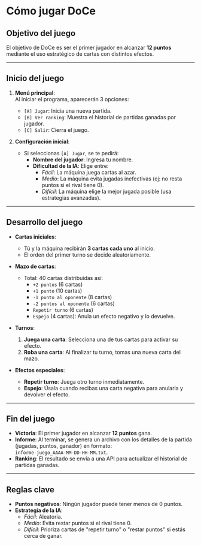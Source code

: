 
# Cómo jugar DoCe

## Objetivo del juego
El objetivo de DoCe es ser el primer jugador en alcanzar **12 puntos** mediante el uso estratégico de cartas con distintos efectos.

---

## Inicio del juego
1. **Menú principal**:  
   Al iniciar el programa, aparecerán 3 opciones:  
   - `[A] Jugar`: Inicia una nueva partida.  
   - `[B] Ver ranking`: Muestra el historial de partidas ganadas por jugador.  
   - `[C] Salir`: Cierra el juego.  

2. **Configuración inicial**:  
   - Si seleccionas `[A] Jugar`, se te pedirá:  
     - **Nombre del jugador**: Ingresa tu nombre.  
     - **Dificultad de la IA**: Elige entre:  
       - *Fácil*: La máquina juega cartas al azar.  
       - *Medio*: La máquina evita jugadas inefectivas (ej: no resta puntos si el rival tiene 0).  
       - *Difícil*: La máquina elige la mejor jugada posible (usa estrategias avanzadas).  

---

## Desarrollo del juego
- **Cartas iniciales**:  
  - Tú y la máquina recibirán **3 cartas cada uno** al inicio.  
  - El orden del primer turno se decide aleatoriamente.  

- **Mazo de cartas**:  
  - Total: 40 cartas distribuidas así:  
    - `+2 puntos` (6 cartas)  
    - `+1 punto` (10 cartas)  
    - `-1 punto al oponente` (8 cartas)  
    - `-2 puntos al oponente` (6 cartas)  
    - `Repetir turno` (6 cartas)  
    - `Espejo` (4 cartas): Anula un efecto negativo y lo devuelve.  

- **Turnos**:  
  1. **Juega una carta**: Selecciona una de tus cartas para activar su efecto.  
  2. **Roba una carta**: Al finalizar tu turno, tomas una nueva carta del mazo. 


- **Efectos especiales**:  
  - **Repetir turno**: Juega otro turno inmediatamente.  
  - **Espejo**: Úsala cuando recibas una carta negativa para anularla y devolver el efecto.  

---

## Fin del juego
- **Victoria**: El primer jugador en alcanzar **12 puntos** gana.  
- **Informe**: Al terminar, se genera un archivo con los detalles de la partida (jugadas, puntos, ganador) en formato:  
  `informe-juego_AAAA-MM-DD-HH-MM.txt`.  
- **Ranking**: El resultado se envía a una API para actualizar el historial de partidas ganadas.  

---

## Reglas clave
- **Puntos negativos**: Ningún jugador puede tener menos de 0 puntos.  
- **Estrategia de la IA**:  
  - *Fácil*: Aleatoria.  
  - *Medio*: Evita restar puntos si el rival tiene 0.  
  - *Difícil*: Prioriza cartas de "repetir turno" o "restar puntos" si estás cerca de ganar.  

